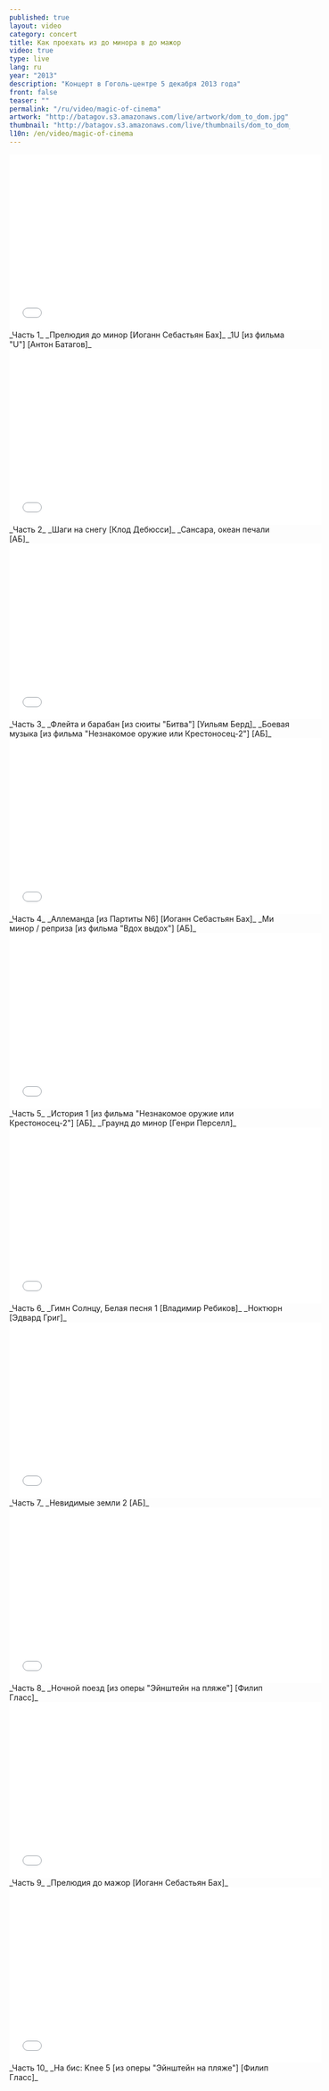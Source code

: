 ```yaml
---
published: true
layout: video
category: concert
title: Как проехать из до минора в до мажор
video: true
type: live
lang: ru
year: "2013"
description: "Концерт в Гоголь-центре 5 декабря 2013 года"
front: false
teaser: ""
permalink: "/ru/video/magic-of-cinemа"
artwork: "http://batagov.s3.amazonaws.com/live/artwork/dom_to_dom.jpg"
thumbnail: "http://batagov.s3.amazonaws.com/live/thumbnails/dom_to_dom_thumb.jpg"
l10n: /en/video/magic-of-cinemа
---
```


<iframe id="part-1" width="560" height="315" src="//www.youtube.com/embed/ybhpeIoZBKk" frameborder="0" allowfullscreen></iframe>
_Часть 1_  
_Прелюдия до минор [Иоганн Себастьян Бах]_  
_1U [из фильма "U"] [Антон Батагов]_  
  
<iframe id="part-2" width="560" height="315" src="//www.youtube.com/embed/S-AaG6gTcfo" frameborder="0" allowfullscreen></iframe>
_Часть 2_  
_Шаги на снегу [Клод Дебюсси]_  
_Сансара, океан печали [АБ]_  
  
<iframe id="part-3" width="560" height="315" src="//www.youtube.com/embed/_KrDdDCThAc" frameborder="0" allowfullscreen></iframe>
_Часть 3_   
_Флейта и барабан [из сюиты "Битва"] [Уильям Берд]_  
_Боевая музыка [из фильма "Незнакомое оружие или Крестоносец-2"] [АБ]_  
  
<iframe id="part-4" width="560" height="315" src="//www.youtube.com/embed/UtioumAy77E" frameborder="0" allowfullscreen></iframe>
_Часть 4_  
_Аллеманда [из Партиты N6] [Иоганн Себастьян Бах]_  
_Ми минор / реприза [из фильма "Вдох выдох"] [АБ]_  
  
<iframe id="part-5" width="560" height="315" src="//www.youtube.com/embed/Fs7t_DhFksA" frameborder="0" allowfullscreen></iframe>
_Часть 5_  
_История 1 [из фильма "Незнакомое оружие или Крестоносец-2"] [АБ]_  
_Граунд до минор [Генри Перселл]_  
  
<iframe id="part-6" width="560" height="315" src="//www.youtube.com/embed/TeroHHvoV6A" frameborder="0" allowfullscreen></iframe>
_Часть 6_  
_Гимн Солнцу, Белая песня 1 [Владимир Ребиков]_  
_Ноктюрн [Эдвард Григ]_  
  
<iframe id="part-7" width="560" height="315" src="//www.youtube.com/embed/xIkJHB_Qj3Q" frameborder="0" allowfullscreen></iframe>
_Часть 7_   
_Невидимые земли 2 [АБ]_  
  
<iframe id="part-8" width="560" height="315" src="//www.youtube.com/embed/8f29S-854WE" frameborder="0" allowfullscreen></iframe>
_Часть 8_  
_Ночной поезд [из оперы "Эйнштейн на пляже"] [Филип Гласс]_  
  
<iframe id="part-9" width="560" height="315" src="//www.youtube.com/embed/Na7HuhIoyFY" frameborder="0" allowfullscreen></iframe>
_Часть 9_   
_Прелюдия до мажор [Иоганн Себастьян Бах]_  
  
<iframe id="part-10" width="560" height="315" src="//www.youtube.com/embed/KU0ezIIM-Rw" frameborder="0" allowfullscreen></iframe>
_Часть 10_   
_На бис: Knee 5 [из оперы "Эйнштейн на пляже"] [Филип Гласс]_  